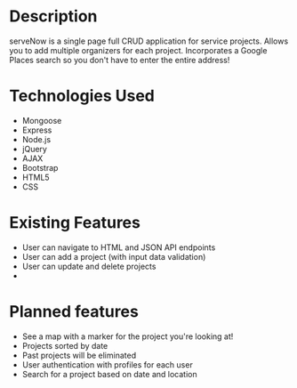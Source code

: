 # Description
serveNow is a single page full CRUD application for service projects. Allows you to add multiple organizers for each project. Incorporates a Google Places search so you don't have to enter the entire address!

# Technologies Used
* Mongoose
* Express
* Node.js
* jQuery
* AJAX
* Bootstrap
* HTML5
* CSS

# Existing Features
* User can navigate to HTML and JSON API endpoints
* User can add a project (with input data validation)
* User can update and delete projects
* 

# Planned features
* See a map with a marker for the project you're looking at!
* Projects sorted by date
* Past projects will be eliminated
* User authentication with profiles for each user
* Search for a project based on date and location

